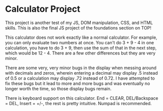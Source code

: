 # Calculator Project
This project is another test of my JS, DOM manipulation, CSS, and HTML skills. This is also the final JS project of the foundations section on TOP!

This calculator does not work exactly like a normal calculator. For example, you can only evaluate two numbers at once. You can't do 3 + 9 - 4 in one calculation, you have to do 3 + 9, then use the sum of that in the next step, which would be 12 - 4. There are a few other differences but they are very minor.

There are some very, very minor bugs in the display when messing around with decimals and zeros, wherein entering a decimal may display .5 instead of 0.5 or a calculation may display .72 instead of 0.72. I have attempted to fix these bugs but it lead to more and more bugs and was eventually no longer worth the time, so those display bugs remain.

There is keyboard support on this calculator. End = CLEAR, DEL/Backspace = DEL, Insert = +/-, the rest is pretty intuitive. Numpad is recommended.